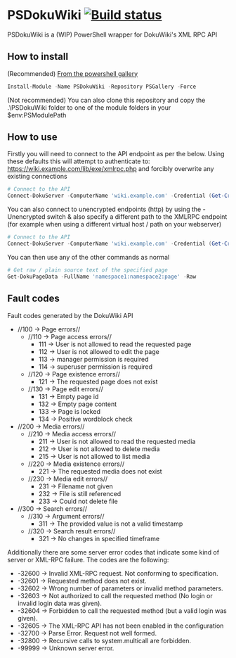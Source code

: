 # PSDokuWiki [![Build status](https://ci.appveyor.com/api/projects/status/n4d47tojqr1gcs54/branch/master?svg=true)](https://ci.appveyor.com/project/AndyDLP/psdokuwiki/branch/master)
PSDokuWiki is a (WIP) PowerShell wrapper for DokuWiki's XML RPC API

## How to install

(Recommended) [From the powershell gallery](https://www.powershellgallery.com/packages/PSDokuWiki "PSGallery page")

```powershell
Install-Module -Name PSDokuWiki -Repository PSGallery -Force
````

(Not recommended) You can also clone this repository and copy the .\PSDokuWiki folder to one of the module folders in your $env:PSModulePath

## How to use

Firstly you will need to connect to the API endpoint as per the below. Using these defaults this will attempt to authenticate to: https://wiki.example.com/lib/exe/xmlrpc.php and forcibly overwrite any existing connections
```powershell
# Connect to the API
Connect-DokuServer -ComputerName 'wiki.example.com' -Credential (Get-Credential) -Force
````

You can also connect to unencrypted endpoints (http) by using the -Unencrypted switch & also specify a different path to the XMLRPC endpoint (for example when using a different virtual host / path on your webserver)
```powershell
# Connect to the API
Connect-DokuServer -ComputerName 'wiki.example.com' -Credential (Get-Credential) -Unencrypted -APIPath '/dokuwiki/lib/exe/xmlrpc.php'
````

You can then use any of the other commands as normal 
```powershell
# Get raw / plain source text of the specified page
Get-DokuPageData -FullName 'namespace1:namespace2:page' -Raw
````

## Fault codes

Fault codes generated by the DokuWiki API

* //100 -> Page errors//
  * //110 -> Page access errors//
    * 111 -> User is not allowed to read the requested page
    * 112 -> User is not allowed to edit the page
    * 113 -> manager permission is required
    * 114 -> superuser permission is required
  * //120 -> Page existence errors//
    * 121 -> The requested page does not exist
  * //130 -> Page edit errors//
    * 131 -> Empty page id
    * 132 -> Empty page content
    * 133 -> Page is locked
    * 134 -> Positive wordblock check
* //200 -> Media errors//
  * //210 -> Media access errors//
    * 211 -> User is not allowed to read the requested media
    * 212 -> User is not allowed to delete media
    * 215 -> User is not allowed to list media
  * //220 -> Media existence errors//
    * 221 -> The requested media does not exist
  * //230 -> Media edit errors//
    * 231 -> Filename not given
    * 232 -> File is still referenced
    * 233 -> Could not delete file
* //300 -> Search errors//
  * //310 -> Argument errors//
    * 311 -> The provided value is not a valid timestamp
  * //320 -> Search result errors//
    * 321 -> No changes in specified timeframe

Additionally there are some server error codes that indicate some kind of server or XML-RPC failure. The codes are the following:

* -32600 -> Invalid XML-RPC request. Not conforming to specification.
* -32601 -> Requested method does not exist.
* -32602 -> Wrong number of parameters or invalid method parameters.
* -32603 -> Not authorized to call the requested method (No login or invalid login data was given).
* -32604 -> Forbidden to call the requested method (but a valid login was given).
* -32605 -> The XML-RPC API has not been enabled in the configuration
* -32700 -> Parse Error. Request not well formed.
* -32800 -> Recursive calls to system.multicall are forbidden.
* -99999 -> Unknown server error.
